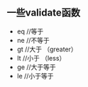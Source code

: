## 一些validate函数
- eq       //等于
- ne       //不等于
- gt        //大于 （greater）
- lt         //小于 （less）
- ge       //大于等于
- le        //小于等于